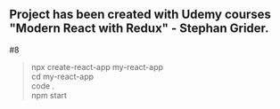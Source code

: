 ## Project has been created with Udemy courses "Modern React with Redux" - Stephan Grider.

#8

> npx create-react-app my-react-app\
> cd my-react-app\
> code .\
> npm start
